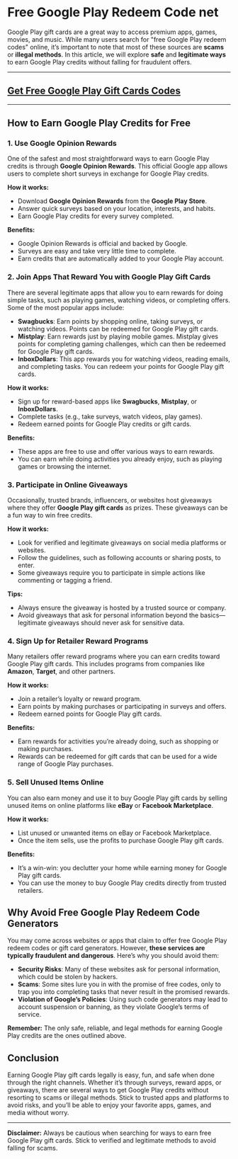 # Free Google Play Redeem Code net


Google Play gift cards are a great way to access premium apps, games, movies, and music. While many users search for "free Google Play redeem codes" online, it’s important to note that most of these sources are **scams** or **illegal methods**. In this article, we will explore **safe** and **legitimate ways** to earn Google Play credits without falling for fraudulent offers.

---
## [Get Free Google Play Gift Cards Codes](https://9990.site/GP-gift-cards/)
---
## How to Earn Google Play Credits for Free

### 1. Use Google Opinion Rewards

One of the safest and most straightforward ways to earn Google Play credits is through **Google Opinion Rewards**. This official Google app allows users to complete short surveys in exchange for Google Play credits.

**How it works:**
- Download **Google Opinion Rewards** from the **Google Play Store**.
- Answer quick surveys based on your location, interests, and habits.
- Earn Google Play credits for every survey completed.

**Benefits:**
- Google Opinion Rewards is official and backed by Google.
- Surveys are easy and take very little time to complete.
- Earn credits that are automatically added to your Google Play account.

### 2. Join Apps That Reward You with Google Play Gift Cards

There are several legitimate apps that allow you to earn rewards for doing simple tasks, such as playing games, watching videos, or completing offers. Some of the most popular apps include:

- **Swagbucks**: Earn points by shopping online, taking surveys, or watching videos. Points can be redeemed for Google Play gift cards.
- **Mistplay**: Earn rewards just by playing mobile games. Mistplay gives points for completing gaming challenges, which can then be redeemed for Google Play gift cards.
- **InboxDollars**: This app rewards you for watching videos, reading emails, and completing tasks. You can redeem your points for Google Play gift cards.

**How it works:**
- Sign up for reward-based apps like **Swagbucks**, **Mistplay**, or **InboxDollars**.
- Complete tasks (e.g., take surveys, watch videos, play games).
- Redeem earned points for Google Play credits or gift cards.

**Benefits:**
- These apps are free to use and offer various ways to earn rewards.
- You can earn while doing activities you already enjoy, such as playing games or browsing the internet.

### 3. Participate in Online Giveaways

Occasionally, trusted brands, influencers, or websites host giveaways where they offer **Google Play gift cards** as prizes. These giveaways can be a fun way to win free credits.

**How it works:**
- Look for verified and legitimate giveaways on social media platforms or websites.
- Follow the guidelines, such as following accounts or sharing posts, to enter.
- Some giveaways require you to participate in simple actions like commenting or tagging a friend.

**Tips:**
- Always ensure the giveaway is hosted by a trusted source or company.
- Avoid giveaways that ask for personal information beyond the basics—legitimate giveaways should never ask for sensitive data.

### 4. Sign Up for Retailer Reward Programs

Many retailers offer reward programs where you can earn credits toward Google Play gift cards. This includes programs from companies like **Amazon**, **Target**, and other partners.

**How it works:**
- Join a retailer’s loyalty or reward program.
- Earn points by making purchases or participating in surveys and offers.
- Redeem earned points for Google Play gift cards.

**Benefits:**
- Earn rewards for activities you’re already doing, such as shopping or making purchases.
- Rewards can be redeemed for gift cards that can be used for a wide range of Google Play purchases.

### 5. Sell Unused Items Online

You can also earn money and use it to buy Google Play gift cards by selling unused items on online platforms like **eBay** or **Facebook Marketplace**.

**How it works:**
- List unused or unwanted items on eBay or Facebook Marketplace.
- Once the item sells, use the profits to purchase Google Play gift cards.

**Benefits:**
- It’s a win-win: you declutter your home while earning money for Google Play gift cards.
- You can use the money to buy Google Play credits directly from trusted retailers.

## Why Avoid Free Google Play Redeem Code Generators

You may come across websites or apps that claim to offer free Google Play redeem codes or gift card generators. However, **these services are typically fraudulent and dangerous**. Here’s why you should avoid them:

- **Security Risks**: Many of these websites ask for personal information, which could be stolen by hackers.
- **Scams**: Some sites lure you in with the promise of free codes, only to trap you into completing tasks that never result in the promised rewards.
- **Violation of Google’s Policies**: Using such code generators may lead to account suspension or banning, as they violate Google’s terms of service.

**Remember:** The only safe, reliable, and legal methods for earning Google Play credits are the ones outlined above.

## Conclusion

Earning Google Play gift cards legally is easy, fun, and safe when done through the right channels. Whether it’s through surveys, reward apps, or giveaways, there are several ways to get Google Play credits without resorting to scams or illegal methods. Stick to trusted apps and platforms to avoid risks, and you’ll be able to enjoy your favorite apps, games, and media without worry.

---

**Disclaimer:** Always be cautious when searching for ways to earn free Google Play gift cards. Stick to verified and legitimate methods to avoid falling for scams.

